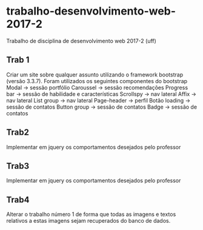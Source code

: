 # trabalho-desenvolvimento-web-2017-2
Trabalho de disciplina de desenvolvimento web 2017-2 (uff)
## Trab 1
Criar um site sobre qualquer assunto utilizando o framework bootstrap (versão 3.3.7).
Foram utilizados os seguintes componentes do bootstrap
Modal -> sessão portfólio
Caroussel -> sessão recomendações
Progress bar -> sessão de habilidade e características
Scrollspy ->  nav lateral
Affix -> nav lateral
List group -> nav lateral
Page-header -> perfil
Botão loading -> sessão de contatos
Button group -> sessão de contatos
Badge -> sessão de contatos
## Trab2
Implementar em jquery os comportamentos desejados pelo professor
## Trab3
Implementar em jquery os comportamentos desejados pelo professor
## Trab4
Alterar o trabalho número 1 de forma que todas as imagens e textos relativos a estas imagens sejam recuperados do banco de dados.  
  

